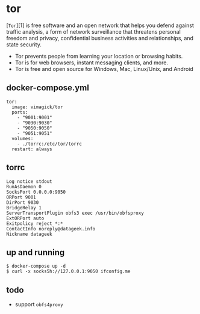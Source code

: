 tor
===

[`Tor`][1] is free software and an open network that helps you defend against
traffic analysis, a form of network surveillance that threatens personal
freedom and privacy, confidential business activities and relationships, and
state security.

- Tor prevents people from learning your location or browsing habits.
- Tor is for web browsers, instant messaging clients, and more.
- Tor is free and open source for Windows, Mac, Linux/Unix, and Android

## docker-compose.yml

```
tor:
  image: vimagick/tor
  ports:
    - "9001:9001"
    - "9030:9030"
    - "9050:9050"
    - "9051:9051"
  volumes:
    - ./torrc:/etc/tor/torrc
  restart: always
```

## torrc

```
Log notice stdout
RunAsDaemon 0
SocksPort 0.0.0.0:9050
ORPort 9001
DirPort 9030
BridgeRelay 1
ServerTransportPlugin obfs3 exec /usr/bin/obfsproxy
ExtORPort auto
Exitpolicy reject *:*
ContactInfo noreply@datageek.info
Nickname datageek
```

## up and running

```
$ docker-compose up -d
$ curl -x socks5h://127.0.0.1:9050 ifconfig.me
```

## todo

- support `obfs4proxy`

